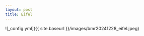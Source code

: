 ```yaml
---
layout: post
title: Eifel
---
```


![_config.yml]({{ site.baseurl }}/images/bmr20241228_eifel.jpeg)
